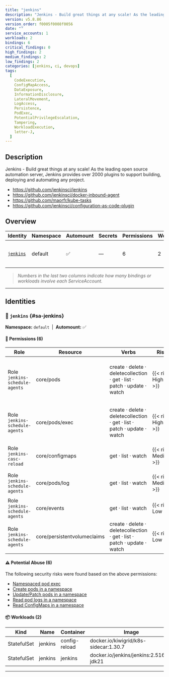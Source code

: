 ```yaml
---
title: "jenkins"
description: "Jenkins - Build great things at any scale! As the leading open source automation server, Jenkins provides over 2000 plugins to support building, deploying and automating any project. "
version: v5.8.86
version_order: f0005f0008f0056
date: ""
service_accounts: 1
workloads: 2
bindings: 6
critical_findings: 0
high_findings: 2
medium_findings: 2
low_findings: 2
categories: [jenkins, ci, devops]
tags:
  [
    CodeExecution,
    ConfigMapAccess,
    DataExposure,
    InformationDisclosure,
    LateralMovement,
    LogAccess,
    Persistence,
    PodExec,
    PotentialPrivilegeEscalation,
    Tampering,
    WorkloadExecution,
    letter-J,
  ]
---
```


## Description

Jenkins - Build great things at any scale! As the leading open source automation server, Jenkins provides over 2000 plugins to support building, deploying and automating any project.

- https://github.com/jenkinsci/jenkins
- https://github.com/jenkinsci/docker-inbound-agent
- https://github.com/maorfr/kube-tasks
- https://github.com/jenkinsci/configuration-as-code-plugin

## Overview

| Identity                 | Namespace | Automount | Secrets | Permissions | Workloads | Risk                |
| ------------------------ | --------- | --------- | ------- | ----------- | --------- | ------------------- |
| [`jenkins`](#sa-jenkins) | default   | ✅        | —       | 6           | 2         | {{< risk "High" >}} |

> _Numbers in the last two columns indicate how many bindings or workloads involve each ServiceAccount._

---

## Identities

### 🤖 `jenkins` {#sa-jenkins}

**Namespace:** `default`  |  **Automount:** ✅

#### 🔑 Permissions (6)

| Role                           | Resource                    | Verbs                                                                    | Risk                | Tags                                                                                                                                                       |
| ------------------------------ | --------------------------- | ------------------------------------------------------------------------ | ------------------- | ---------------------------------------------------------------------------------------------------------------------------------------------------------- |
| Role `jenkins-schedule-agents` | core/pods                   | create · delete · deletecollection · get · list · patch · update · watch | {{< risk High >}}   | {{< tag "LateralMovement" >}} {{< tag "Persistence" >}} {{< tag "PotentialPrivilegeEscalation" >}} {{< tag "Tampering" >}} {{< tag "WorkloadExecution" >}} |
| Role `jenkins-schedule-agents` | core/pods/exec              | create · delete · deletecollection · get · list · patch · update · watch | {{< risk High >}}   | {{< tag "CodeExecution" >}} {{< tag "LateralMovement" >}} {{< tag "PodExec" >}} {{< tag "PotentialPrivilegeEscalation" >}}                                 |
| Role `jenkins-casc-reload`     | core/configmaps             | get · list · watch                                                       | {{< risk Medium >}} | {{< tag "ConfigMapAccess" >}} {{< tag "DataExposure" >}} {{< tag "InformationDisclosure" >}}                                                               |
| Role `jenkins-schedule-agents` | core/pods/log               | get · list · watch                                                       | {{< risk Medium >}} | {{< tag "DataExposure" >}} {{< tag "InformationDisclosure" >}} {{< tag "LogAccess" >}}                                                                     |
| Role `jenkins-schedule-agents` | core/events                 | get · list · watch                                                       | {{< risk Low >}}    |                                                                                                                                                            |
| Role `jenkins-schedule-agents` | core/persistentvolumeclaims | create · delete · deletecollection · get · list · patch · update · watch | {{< risk Low >}}    |                                                                                                                                                            |

#### ⚠️ Potential Abuse (6)

The following security risks were found based on the above permissions:

- [Namespaced pod exec](/rules/1001)
- [Create pods in a namespace](/rules/1007)
- [Update/Patch pods in a namespace](/rules/1009)
- [Read pod logs in a namespace](/rules/1019)
- [Read ConfigMaps in a namespace](/rules/1023)

#### 📦 Workloads (2)

| Kind        | Name    | Container     | Image                                   |
| ----------- | ------- | ------------- | --------------------------------------- |
| StatefulSet | jenkins | config-reload | docker.io/kiwigrid/k8s-sidecar:1.30.7   |
| StatefulSet | jenkins | jenkins       | docker.io/jenkins/jenkins:2.516.2-jdk21 |

---

